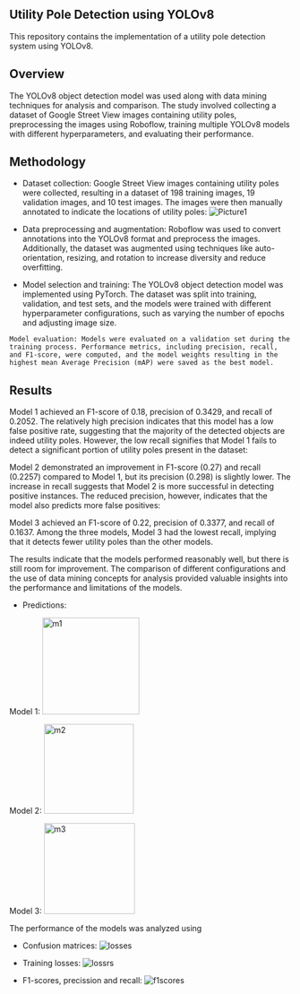 
## Utility Pole Detection using YOLOv8 

This repository contains the implementation of a utility pole detection system using YOLOv8. 

## Overview

The YOLOv8 object detection model was used along with data mining techniques for analysis and comparison. The study involved collecting a dataset of Google Street View images containing utility poles, preprocessing the images using Roboflow, training multiple YOLOv8 models with different hyperparameters, and evaluating their performance.

## Methodology

   - Dataset collection: Google Street View images containing utility poles were collected, resulting in a dataset of 198 training images, 19 validation images, and 10 test images. The images were then manually annotated to indicate the locations of utility poles:
   ![Picture1](https://user-images.githubusercontent.com/97653144/234645553-e93fa035-0550-4aa3-ae8f-a15769a3faa9.png)

   - Data preprocessing and augmentation: Roboflow was used to convert annotations into the YOLOv8 format and preprocess the images. Additionally, the dataset was augmented using techniques like auto-orientation, resizing, and rotation to increase diversity and reduce overfitting.

   - Model selection and training: The YOLOv8 object detection model was implemented using PyTorch. The dataset was split into training, validation, and test sets, and the models were trained with different hyperparameter configurations, such as varying the number of epochs and adjusting image size.

    Model evaluation: Models were evaluated on a validation set during the training process. Performance metrics, including precision, recall, and F1-score, were computed, and the model weights resulting in the highest mean Average Precision (mAP) were saved as the best model.

## Results
Model 1 achieved an F1-score of 0.18, precision of 0.3429, and recall of 0.2052. The relatively high precision indicates that this model has a low false positive rate, suggesting that the majority of the detected objects are indeed utility poles. However, the low recall signifies that Model 1 fails to detect a significant portion of utility poles present in the dataset:
 
Model 2 demonstrated an improvement in F1-score (0.27) and recall (0.2257) compared to Model 1, but its precision (0.298) is slightly lower. The increase in recall suggests that Model 2 is more successful in detecting positive instances. The reduced precision, however, indicates that the model also predicts more false positives:

Model 3 achieved an F1-score of 0.22, precision of 0.3377, and recall of 0.1637. Among the three models, Model 3 had the lowest recall, implying that it detects fewer utility poles than the other models.

The results indicate that the models performed reasonably well, but there is still room for improvement. The comparison of different configurations and the use of data mining concepts for analysis provided valuable insights into the performance and limitations of the models.
- Predictions:

Model 1:
<img width="173" alt="m1" src="https://user-images.githubusercontent.com/97653144/234647227-be1bc257-adc2-4238-858b-7bff89513ab3.png">

Model 2:
<img width="160" alt="m2" src="https://user-images.githubusercontent.com/97653144/234647316-59f74c03-37d1-4706-90d4-f358b7b2d480.png">

Model 3:
<img width="162" alt="m3" src="https://user-images.githubusercontent.com/97653144/234647371-a5f2660f-1846-4a7d-b622-deaefba0a82b.png">


The performance of the models was analyzed using 
- Confusion matrices:
![losses](https://user-images.githubusercontent.com/97653144/234645839-ca12c4fc-f26c-4cb7-86c5-fa141baeb1d1.jpg)

- Training losses:
![lossrs](https://user-images.githubusercontent.com/97653144/234646018-6bfeb6ac-99be-4982-9f3e-f01ee7d3784d.png)

- F1-scores, precission and recall: 
![f1scores](https://user-images.githubusercontent.com/97653144/234646410-381f95f2-02aa-4fe8-874b-b4aaa466db40.png)


